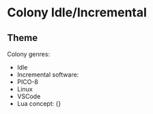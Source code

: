 # Colony Idle/Incremental
## Theme
Colony
genres:
- Idle
- Incremental
software:
- PICO-8
- Linux
- VSCode
- Lua
concept: {}